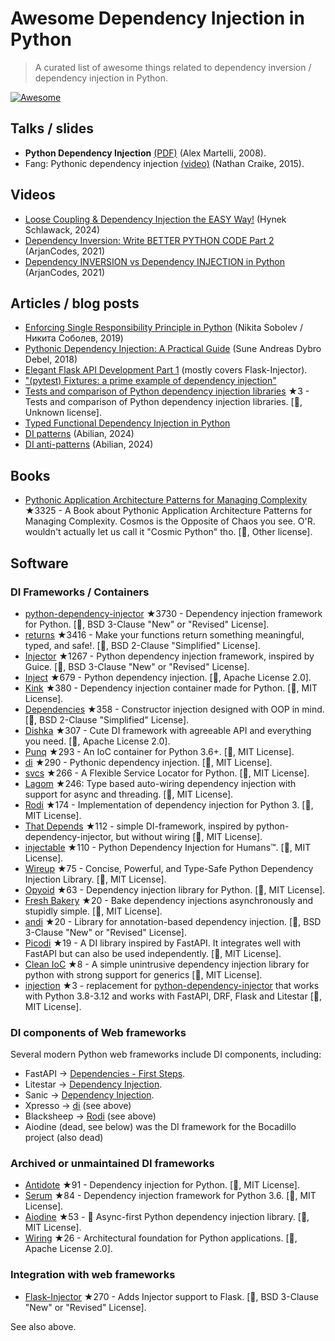 # Awesome Dependency Injection in Python

> A curated list of awesome things related to dependency inversion / dependency injection in Python.

[![Awesome](https://awesome.re/badge.svg)](https://awesome.re)


## Talks / slides

- **Python Dependency Injection** [(PDF)](http://www.aleax.it/yt_pydi.pdf) (Alex Martelli, 2008).
- Fang: Pythonic dependency injection [(video)](https://www.youtube.com/watch?v=zqRd941NXlI&t=443s) (Nathan Craike, 2015).

## Videos

- [Loose Coupling & Dependency Injection the EASY Way!](https://www.youtube.com/watch?v=uWTvMCra-_Y) (Hynek Schlawack, 2024)
- [Dependency Inversion: Write BETTER PYTHON CODE Part 2]([https://www.youtube.com/watch?v=2ejbLVkCndI](https://www.youtube.com/watch?v=Kv5jhbSkqLE)) (ArjanCodes, 2021)
- [Dependency INVERSION vs Dependency INJECTION in Python](https://www.youtube.com/watch?v=2ejbLVkCndI) (ArjanCodes, 2021)


## Articles / blog posts

- [Enforcing Single Responsibility Principle in Python](https://sobolevn.me/2019/03/enforcing-srp) (Nikita Sobolev / Никита Соболев, 2019)
- [Pythonic Dependency Injection: A Practical Guide](https://medium.com/@suneandreasdybrodebel/pythonic-dependency-injection-a-practical-guide-83a1b1299280) (Sune Andreas Dybro Debel, 2018)
- [Elegant Flask API Development Part 1](https://christophergs.github.io/python/2018/09/25/elegant-flask-apis-pt-1/) (mostly covers Flask-Injector).
- ["(pytest) Fixtures: a prime example of dependency injection"](https://docs.pytest.org/en/latest/fixture.html#fixtures-a-prime-example-of-dependency-injection)
- [Tests and comparison of Python dependency injection libraries](https://github.com/orsinium/dependency_injectors) ★3 - Tests and comparison of Python dependency injection libraries. [🐍, Unknown license].
- [Typed Functional Dependency Injection in Python](https://sobolevn.me/2020/02/typed-functional-dependency-injection)
- [DI patterns](https://lab.abilian.com/Tech/Architecture%20%26%20Design/Dependency%20Inversion/DI%20patterns/) (Abilian, 2024)
- [DI anti-patterns](https://lab.abilian.com/Tech/Architecture%20%26%20Design/Dependency%20Inversion/DI%20anti-patterns/) (Abilian, 2024)


## Books

- [Pythonic Application Architecture Patterns for Managing Complexity](https://github.com/python-leap/book) ★3325 - A Book about Pythonic Application Architecture Patterns for Managing Complexity.  Cosmos is the Opposite of Chaos you see. O'R. wouldn't actually let us call it "Cosmic Python" tho. [🐍, Other license].


## Software

### DI Frameworks / Containers

- [python-dependency-injector](https://github.com/ets-labs/python-dependency-injector) ★3730 - Dependency injection framework for Python. [🐍, BSD 3-Clause "New" or "Revised" License].
- [returns](https://github.com/dry-python/returns) ★3416 - Make your functions return something meaningful, typed, and safe!. [🐍, BSD 2-Clause "Simplified" License].
- [Injector](https://github.com/alecthomas/injector) ★1267 - Python dependency injection framework, inspired by Guice. [🐍, BSD 3-Clause "New" or "Revised" License].
- [Inject](https://github.com/ivankorobkov/python-inject) ★679 - Python dependency injection. [🐍, Apache License 2.0].
- [Kink](https://github.com/kodemore/kink) ★380 - Dependency injection container made for Python. [🐍, MIT License].
- [Dependencies](https://github.com/proofit404/dependencies) ★358 - Constructor injection designed with OOP in mind. [🐍, BSD 2-Clause "Simplified" License].
- [Dishka](https://github.com/reagento/dishka) ★307 - Cute DI framework with agreeable API and everything you need. [🐍, Apache License 2.0].
- [Punq](https://github.com/bobthemighty/punq) ★293 - An IoC container for Python 3.6+. [🐍, MIT License].
- [di](https://github.com/adriangb/di) ★290 - Pythonic dependency injection. [🐍, MIT License].
- [svcs](https://github.com/hynek/svcs) ★266 - A Flexible Service Locator for Python. [🐍, MIT License].
- [Lagom](https://lagom-di.readthedocs.io/en/latest/) ★246: Type based auto-wiring dependency injection with support for async and threading. [🐍, MIT License].
- [Rodi](https://github.com/RobertoPrevato/rodi) ★174 - Implementation of dependency injection for Python 3. [🐍, MIT License].
- [That Depends](https://github.com/modern-python/that-depends) ★112 - simple DI-framework, inspired by python-dependency-injector, but without wiring [🐍, MIT License].
- [injectable](https://github.com/allrod5/injectable) ★110 - Python Dependency Injection for Humans™. [🐍, MIT License].
- [Wireup](https://github.com/maldoinc/wireup) ★75 - Concise, Powerful, and Type-Safe Python Dependency Injection Library. [🐍, MIT License].
- [Opyoid](https://github.com/illuin-tech/opyoid) ★63 - Dependency injection library for Python. [🐍, MIT License].
- [Fresh Bakery](https://github.com/Mityuha/fresh-bakery) ★20 - Bake dependency injections asynchronously and stupidly simple. [🐍, MIT License].
- [andi](https://github.com/scrapinghub/andi) ★20 - Library for annotation-based dependency injection. [🐍, BSD 3-Clause "New" or "Revised" License].
- [Picodi](https://github.com/yakimka/picodi) ★19 - A DI library inspired by FastAPI. It integrates well with FastAPI but can also be used independently. [🐍, MIT License].
- [Clean IoC](https://github.com/peter-daly/clean_ioc) ★8 - A simple unintrusive dependency injection library for python with strong support for generics [🐍, MIT License].
- [injection](https://github.com/nightblure/injection) ★3 - replacement for [python-dependency-injector](https://github.com/ets-labs/python-dependency-injector) that works with Python 3.8-3.12 and works with FastAPI, DRF, Flask and Litestar [🐍, MIT License].

### DI components of Web frameworks

Several modern Python web frameworks include DI components, including:

- FastAPI -> [Dependencies - First Steps](https://fastapi.tiangolo.com/tutorial/dependencies/).
- Litestar -> [Dependency Injection](https://docs.litestar.dev/2/usage/dependency-injection.html).
- Sanic -> [Dependency Injection](https://sanic.dev/en/plugins/sanic-ext/injection.html).
- Xpresso -> [di](https://github.com/adriangb/di) (see above)
- Blacksheep -> [Rodi](https://github.com/RobertoPrevato/rodi) (see above)
- Aiodine (dead, see below) was the DI framework for the Bocadillo project (also dead)


### Archived or unmaintained DI frameworks

- [Antidote](https://github.com/Finistere/antidote) ★91 - Dependency injection for Python. [🐍, MIT License].
- [Serum](https://github.com/suned/serum) ★84 - Dependency injection framework for Python 3.6. [🐍, MIT License].
- [Aiodine](https://github.com/bocadilloproject/aiodine) ★53 - 🧪 Async-first Python dependency injection library. [🐍, MIT License].
- [Wiring](https://github.com/msiedlarek/wiring) ★26 - Architectural foundation for Python applications. [🐍, Apache License 2.0].


### Integration with web frameworks

- [Flask-Injector](https://github.com/alecthomas/flask_injector) ★270 - Adds Injector support to Flask. [🐍, BSD 3-Clause "New" or "Revised" License].

See also above.

